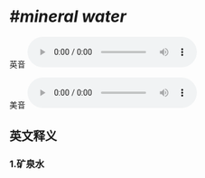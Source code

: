 # ***\#mineral water*** 
英音
<audio src="./media/mineral water1_AAC.aac" controls="controls"></audio>

美音
<audio src="./media/mineral water2_AAC.aac" controls="controls"></audio>



  

英文释义
---
### 1.**矿泉水**  


